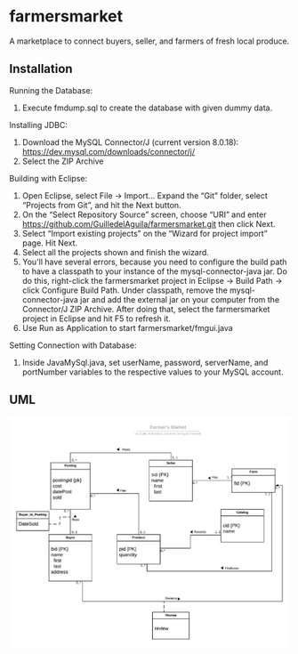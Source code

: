 # farmersmarket
A marketplace to connect buyers, seller, and farmers of fresh local produce.

## Installation

Running the Database:
1. Execute fmdump.sql to create the database with given dummy data.

Installing JDBC:
1. Download the MySQL Connector/J (current version 8.0.18): https://dev.mysql.com/downloads/connector/j/
2. Select the ZIP Archive

Building with Eclipse:
1. Open Eclipse, select File → Import... Expand the “Git” folder, select “Projects from Git”, and hit the Next button.
2. On the “Select Repository Source” screen, choose “URI” and enter https://github.com/GuilledelAguila/farmersmarket.git then click Next.
3. Select “Import existing projects” on the “Wizard for project import” page. Hit Next.
4. Select all the projects shown and finish the wizard.
5. You'll have several errors, because you need to configure the build path to have a classpath to your instance of the mysql-connector-java jar. Do do this, right-click the farmersmarket project in Eclipse -> Build Path -> click Configure Build Path. Under classpath, remove the mysql-connector-java jar and add the external jar on your computer from the Connector/J ZIP Archive. After doing that, select the farmersmarket project in Eclipse and hit F5 to refresh it.
6. Use Run as Application to start farmersmarket/fmgui.java

Setting Connection with Database:
1. Inside JavaMySql.java, set userName, password, serverName, and portNumber variables to the respective values to your MySQL account.

## UML
![Screenshot](uml.jpeg)
